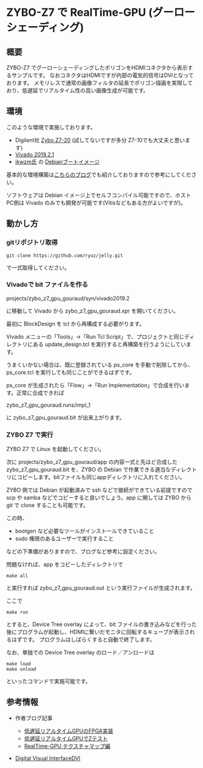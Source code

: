 # ZYBO-Z7 で RealTime-GPU (グーローシェーディング)

## 概要

ZYBO-Z7 でグーローシェーディングしたポリゴンをHDMIコネクタから表示するサンプルです。
なおコネクタはHDMIですが内部の電気的信号はDVIとなっております。
メモリレスで通常の画像フィルタの延長でポリゴン描画を実現しており、低遅延でリアルタイム性の高い画像生成が可能です。


## 環境

このような環境で実施しております。

- Digilent社 [Zybo Z7-20](https://reference.digilentinc.com/reference/programmable-logic/zybo-z7/start) (試してないですが多分 Z7-10でも大丈夫と思います)
- [Vivado 2019.2.1](https://japan.xilinx.com/support/download.html)
- [ikwzm氏](https://qiita.com/ikwzm) の [Debianブートイメージ](https://qiita.com/ikwzm/items/7e90f0ca2165dbb9a577)

基本的な環境構築は[こちらのブログ](https://qiita.com/Ryuz/items/fcda012ce0deeca068c6)でも紹介しておりますので参考にしてください。

ソフトウェアは Debian イメージ上でセルフコンパイル可能ですので、ホストPC側は Vivado のみでも開発が可能です(Vitisなどもある方がよいですが)。


## 動かし方

### gitリポジトリ取得

```
git clone https://github.com/ryuz/jelly.git
```

で一式取得してください。

### Vivadoで bit ファイルを作る

projects/zybo_z7_gpu_gouraud/syn/vivado2019.2

に移動して Vivado から zybo_z7_gpu_gouraud.xpr を開いてください。

最初に BlockDesign を tcl から再構成する必要がります。

Vivado メニューの「Tools」→「Run Tcl Script」で、プロジェクトと同じディレクトリにある update_design.tcl を実行すると再構築を行うようにしています。

うまくいかない場合は、既に登録されている ps_core を手動で削除してから、ps_core.tcl を実行しても同じことができるはずです。


ps_core が生成されたら「Flow」→「Run Implementation」で合成を行います。正常に合成できれば

zybo_z7_gpu_gouraud.runs/impl_1

に zybo_z7_gpu_gouraud.bit が出来上がります。


### ZYBO Z7 で実行

ZYBO Z7 で Linux を起動してください。

次に projects/zybo_z7_gpu_gouraud/app の内容一式と先ほど合成した zybo_z7_gpu_gouraud.bit を、ZYBO の Debian で作業できる適当なディレクトリにコピーします。bitファイルも同じappディレクトリに入れてください。

ZYBO 側では Debian が起動済みで ssh などで接続ができている前提ですので scp や samba などでコピーすると良いでしょう。app に関しては ZYBO から git で clone することも可能です。

この時、

- bootgen など必要なツールがインストールできていること
- sudo 権限のあるユーザーで実行すること

などの下準備がありますので、ブログなど参考に設定ください。

問題なければ、app をコピーしたディレクトリで

```
make all
```

と実行すれば zybo_z7_gpu_gouraud.out という実行ファイルが生成されます。

ここで

```
make run
```

とすると、Device Tree overlay によって、bit ファイルの書き込みなどを行った後にプログラムが起動し、HDMIに繋いだモニタに回転するキューブが表示されるはずです。
プログラムはしばらくすると自動で終了します。


なお、単独での Device Tree overlay のロード／アンロードは

```
make load
make unload
```

といったコマンドで実施可能です。


## 参考情報

- 作者ブログ記事
    - [低遅延リアルタイムGPUのFPGA実装](http://ryuz.txt-nifty.com/blog/2018/01/gpufpga-b600.html)
    - [低遅延リアルタイムGPUでZテスト](http://ryuz.txt-nifty.com/blog/2018/02/gpuz-9fcb.html)
    - [RealTime-GPU テクスチャマップ編](http://ryuz.txt-nifty.com/blog/2018/02/realtime-gpu-dd.html)

- [Digital Visual InterfaceDVI](http://www.cs.unc.edu/Research/stc/FAQs/Video/dvi_spec-V1_0.pdf)

